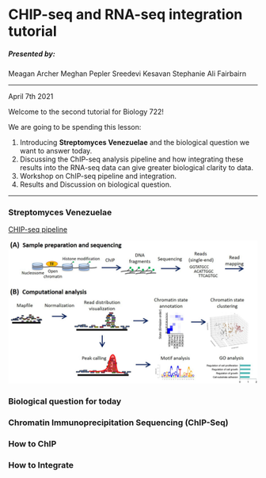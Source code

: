 # CHIP-seq and RNA-seq integration tutorial

##### Presented by: 

Meagan Archer 
Meghan Pepler
Sreedevi Kesavan 
Stephanie Ali Fairbairn 
______________________________________________________
April 7th 2021

Welcome to the second tutorial for Biology 722! 

We are going to be spending this lesson:

1. Introducing **Streptomyces Venezuelae** and the biological question we want to answer today.
2. Discussing the ChIP-seq analysis pipeline and how integrating these results into the RNA-seq data can give greater biological clarity to data. 
3. Workshop on ChIP-seq pipeline and integration.
4. Results and Discussion on biological question.
______________________________________________________

### Streptomyces Venezuelae

[CHIP-seq pipeline](https://doi.org/10.1016/j.ymeth.2020.03.005)

![](https://github.com/sk7-dotcom/Data_Integration_Exercise/blob/main/ChIP/Pictures/ChIP_pipeline.jpg)

### Biological question for today



### Chromatin Immunoprecipitation Sequencing (ChIP-Seq)



### How to ChIP

### How to Integrate 

